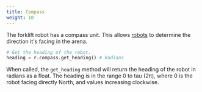 ```yaml
---
title: Compass
weight: 10
---
```


The forklift robot has a compass unit. This allows [robots](/robots/) to determine the direction it's facing in the arena.

```python
# Get the heading of the robot.
heading = r.compass.get_heading() # Radians
```

When called, the `get_heading` method will return the heading of the robot in radians as a float. The heading is in the range 0 to tau (2π), where 0 is the robot facing directly North, and values increasing clockwise.